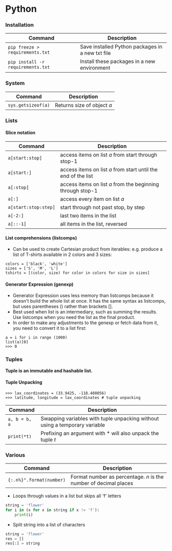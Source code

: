 Python
============

### Installation
| Command | Description |
| ------- | ----------- |
| `pip freeze > requirements.txt` | Save installed Python packages in a new txt file |
| `pip install -r requirements.txt` | Install these packages in a new environment |

### System
| Command | Description |
| ------- | ----------- |
| `sys.getsizeof(a)` | Returns size of object *a* |

### Lists
#### Slice notation
| Command | Description |
| ------- | ----------- |
| `a[start:stop]` | access items on list *a* from start through stop-1 |
| `a[start:]` | access items on list *a* from start until the end of the list|
| `a[:stop]` | access items on list *a* from the beginning through stop-1 |
| `a[:]` | access every item on list *a*|
| `a[start:stop:step]` | start through not past stop, by step |
| `a[-2:]` | last two items in the list |
| `a[::-1]` | all items in the list, reversed|

#### List comprehensions (listcomps)
- Can be used to create Cartesian product from iterables: e.g. produce a list of T-shirts available in 2 colors and 3 sizes:
```
colors = ['black', 'white']
sizes = ['S', 'M', 'L']
tshirts = [(color, size) for color in colors for size in sizes]
```
#### Generator Expression (genexp)
- Generator Expression uses less memory than listcomps because it doesn't build the whole list at once. It has the same syntax as listcomps, but uses parentheses () rather than brackets [].
- Best used when list is an intermediary, such as summing the results. Use listcomps when you need the list as the final product.
- In order to make any adjustments to the genexp or fetch data from it, you need to convert it to a list first:
```
a = i for i in range (1000)
list(a)[0]
>>> 0
```
### Tuples
**Tuple is an immutable and hashable list.**
#### Tuple Unpacking
```
>>> lax_coordinates = (33.9425, -118.408056)
>>> latitude, longitude = lax_coordinates # tuple unpacking
```
| Command | Description |
| ------- | ----------- |
| `a, b = b, a` | Swapping variables with tuple unpacking without using a temporary variable |
| `print(*t)` | Prefixing an argument with * will also unpack the tuple *t* |

### Various

| Command | Description |
| ------- | ----------- |
| `{:.n%}".format(number)` | Format number as percentage. *n* is the number of decimal places|


- Loops through values in a list but skips all 'f' letters
```python
string = 'flower'
for i in (x for x in string if x != 'f'):
    print(i)
```
- Split string into a list of characters
```python
string = 'flower'
res = [] 
res[:] = string
```
